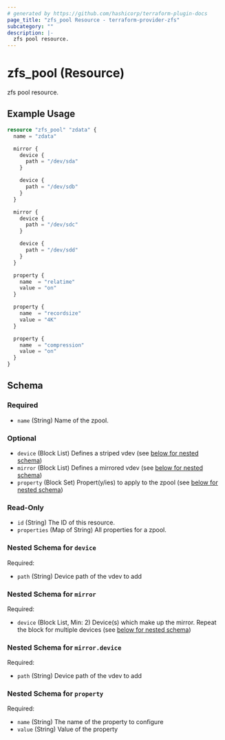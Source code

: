 ```yaml
---
# generated by https://github.com/hashicorp/terraform-plugin-docs
page_title: "zfs_pool Resource - terraform-provider-zfs"
subcategory: ""
description: |-
  zfs pool resource.
---
```


# zfs_pool (Resource)

zfs pool resource.

## Example Usage

```terraform
resource "zfs_pool" "zdata" {
  name = "zdata"

  mirror {
    device {
      path = "/dev/sda"
    }

    device {
      path = "/dev/sdb"
    }
  }

  mirror {
    device {
      path = "/dev/sdc"
    }

    device {
      path = "/dev/sdd"
    }
  }

  property {
    name  = "relatime"
    value = "on"
  }

  property {
    name  = "recordsize"
    value = "4K"
  }

  property {
    name  = "compression"
    value = "on"
  }
}
```

<!-- schema generated by tfplugindocs -->
## Schema

### Required

- `name` (String) Name of the zpool.

### Optional

- `device` (Block List) Defines a striped vdev (see [below for nested schema](#nestedblock--device))
- `mirror` (Block List) Defines a mirrored vdev (see [below for nested schema](#nestedblock--mirror))
- `property` (Block Set) Propert(y/ies) to apply to the zpool (see [below for nested schema](#nestedblock--property))

### Read-Only

- `id` (String) The ID of this resource.
- `properties` (Map of String) All properties for a zpool.

<a id="nestedblock--device"></a>
### Nested Schema for `device`

Required:

- `path` (String) Device path of the vdev to add


<a id="nestedblock--mirror"></a>
### Nested Schema for `mirror`

Required:

- `device` (Block List, Min: 2) Device(s) which make up the mirror. Repeat the block for multiple devices (see [below for nested schema](#nestedblock--mirror--device))

<a id="nestedblock--mirror--device"></a>
### Nested Schema for `mirror.device`

Required:

- `path` (String) Device path of the vdev to add



<a id="nestedblock--property"></a>
### Nested Schema for `property`

Required:

- `name` (String) The name of the property to configure
- `value` (String) Value of the property


